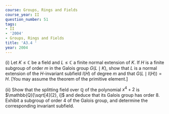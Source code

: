 ```yaml
---
course: Groups, Rings and Fields
course_year: II
question_number: 51
tags:
- II
- '2004'
- Groups, Rings and Fields
title: 'A3.4 '
year: 2004
---
```



(i) Let $K \leqslant \mathbb{C}$ be a field and $L \leqslant \mathbb{C}$ a finite normal extension of $K$. If $H$ is a finite subgroup of order $m$ in the Galois group $G(L \mid K)$, show that $L$ is a normal extension of the $H$-invariant subfield $I(H)$ of degree $m$ and that $G(L \mid I(H))=H$. [You may assume the theorem of the primitive element.]

(ii) Show that the splitting field over $\mathbb{Q}$ of the polynomial $x^{4}+2$ is $\mathbb{Q}[\sqrt[4]{2}, i]$ and deduce that its Galois group has order 8. Exhibit a subgroup of order 4 of the Galois group, and determine the corresponding invariant subfield.